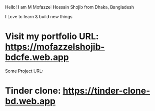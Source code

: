 Hello! I am M Mofazzel Hossain Shojib from Dhaka, Bangladesh

I Love to learn & build new things

# Visit my portfolio URL: https://mofazzelshojib-bdcfe.web.app

Some Project URL:
# Tinder clone: https://tinder-clone-bd.web.app
